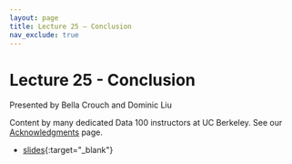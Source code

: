 ```yaml
---
layout: page
title: Lecture 25 – Conclusion
nav_exclude: true
---
```


# Lecture 25 - Conclusion

Presented by Bella Crouch and Dominic Liu

Content by many dedicated Data 100 instructors at UC Berkeley. See our [Acknowledgments](../../acks) page.

- [slides](https://docs.google.com/presentation/d/1_HHXz7eeesc9QhKU6Rkag3Y_NfXMbKnEBQJeukq2HSo/edit?usp=sharing){:target="_blank"}